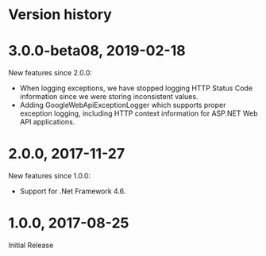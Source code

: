 # Version history

# 3.0.0-beta08, 2019-02-18

New features since 2.0.0:

- When logging exceptions, we have stopped logging HTTP Status Code information since we were storing inconsistent values.
- Adding GoogleWebApiExceptionLogger which supports proper exception logging, including HTTP context information for ASP.NET Web API applications.

# 2.0.0, 2017-11-27

New features since 1.0.0:

- Support for .Net Framework 4.6.

# 1.0.0, 2017-08-25

Initial Release
